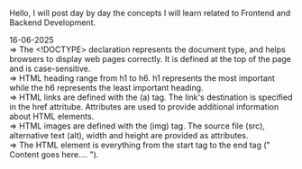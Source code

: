 Hello, I will post day by day the concepts I will learn related to Frontend and Backend Development.

16-06-2025 <br>
    => The <!DOCTYPE> declaration represents the document type, and helps browsers to display web pages correctly. It is defined at the top of the page and is case-sensitive. <br>
    => HTML heading range from h1 to h6. h1 represents the most important while the h6 represents the least important heading. <br>
    => HTML links are defined with the (a) tag. The link's destination is specified in the href attritube. Attributes are used to provide additional information about HTML elements. <br>
    => HTML images are defined with the (img) tag. The source file (src), alternative text (alt), width and height are provided as attributes. <br>
    => The HTML element is everything from the start tag to the end tag ("<tagname> Content goes here.... </tagname>"). <br>
